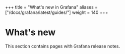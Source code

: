 +++
title = "What's new in Grafana"
aliases = ["/docs/grafana/latest/guides/"]
weight = 140
+++

# What's new

This section contains pages with Grafana release notes.
